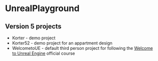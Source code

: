 # UnrealPlayground

## Version 5 projects
* Korter - demo project
* Korter52 - demo project for an appartment design
* WelcometoUE - default third person project for following the [Welcome to Unreal Engine](https://learn.unrealengine.com/course/3756115/) official course
